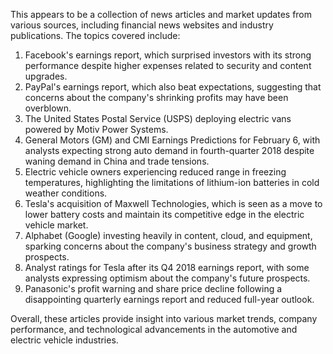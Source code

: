 This appears to be a collection of news articles and market updates from various sources, including financial news websites and industry publications. The topics covered include:

1. Facebook's earnings report, which surprised investors with its strong performance despite higher expenses related to security and content upgrades.
2. PayPal's earnings report, which also beat expectations, suggesting that concerns about the company's shrinking profits may have been overblown.
3. The United States Postal Service (USPS) deploying electric vans powered by Motiv Power Systems.
4. General Motors (GM) and CMI Earnings Predictions for February 6, with analysts expecting strong auto demand in fourth-quarter 2018 despite waning demand in China and trade tensions.
5. Electric vehicle owners experiencing reduced range in freezing temperatures, highlighting the limitations of lithium-ion batteries in cold weather conditions.
6. Tesla's acquisition of Maxwell Technologies, which is seen as a move to lower battery costs and maintain its competitive edge in the electric vehicle market.
7. Alphabet (Google) investing heavily in content, cloud, and equipment, sparking concerns about the company's business strategy and growth prospects.
8. Analyst ratings for Tesla after its Q4 2018 earnings report, with some analysts expressing optimism about the company's future prospects.
9. Panasonic's profit warning and share price decline following a disappointing quarterly earnings report and reduced full-year outlook.

Overall, these articles provide insight into various market trends, company performance, and technological advancements in the automotive and electric vehicle industries.